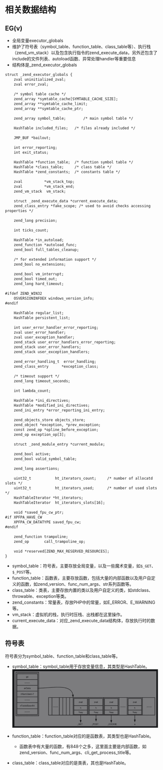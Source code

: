 # 相关数据结构

## EG(v)
- 全局变量executor_globals
- 维护了符号表（symbol_table、function_table、class_table等）、执行栈（zend_vm_stack）以及包含执行指令的zend_execute_data，另外还包含了include的文件列表、autoload函数、异常处理handler等重要信息
- 结构体是_zend_executor_globals

```
struct _zend_executor_globals {
	zval uninitialized_zval;
	zval error_zval;

	/* symbol table cache */
	zend_array *symtable_cache[SYMTABLE_CACHE_SIZE];
	zend_array **symtable_cache_limit;
	zend_array **symtable_cache_ptr;

	zend_array symbol_table;		/* main symbol table */

	HashTable included_files;	/* files already included */

	JMP_BUF *bailout;

	int error_reporting;
	int exit_status;

	HashTable *function_table;	/* function symbol table */
	HashTable *class_table;		/* class table */
	HashTable *zend_constants;	/* constants table */

	zval          *vm_stack_top;
	zval          *vm_stack_end;
	zend_vm_stack  vm_stack;

	struct _zend_execute_data *current_execute_data;
	zend_class_entry *fake_scope; /* used to avoid checks accessing properties */

	zend_long precision;

	int ticks_count;

	HashTable *in_autoload;
	zend_function *autoload_func;
	zend_bool full_tables_cleanup;

	/* for extended information support */
	zend_bool no_extensions;

	zend_bool vm_interrupt;
	zend_bool timed_out;
	zend_long hard_timeout;

#ifdef ZEND_WIN32
	OSVERSIONINFOEX windows_version_info;
#endif

	HashTable regular_list;
	HashTable persistent_list;

	int user_error_handler_error_reporting;
	zval user_error_handler;
	zval user_exception_handler;
	zend_stack user_error_handlers_error_reporting;
	zend_stack user_error_handlers;
	zend_stack user_exception_handlers;

	zend_error_handling_t  error_handling;
	zend_class_entry      *exception_class;

	/* timeout support */
	zend_long timeout_seconds;

	int lambda_count;

	HashTable *ini_directives;
	HashTable *modified_ini_directives;
	zend_ini_entry *error_reporting_ini_entry;

	zend_objects_store objects_store;
	zend_object *exception, *prev_exception;
	const zend_op *opline_before_exception;
	zend_op exception_op[3];

	struct _zend_module_entry *current_module;

	zend_bool active;
	zend_bool valid_symbol_table;

	zend_long assertions;

	uint32_t           ht_iterators_count;     /* number of allocatd slots */
	uint32_t           ht_iterators_used;      /* number of used slots */
	HashTableIterator *ht_iterators;
	HashTableIterator  ht_iterators_slots[16];

	void *saved_fpu_cw_ptr;
#if XPFPA_HAVE_CW
	XPFPA_CW_DATATYPE saved_fpu_cw;
#endif

	zend_function trampoline;
	zend_op       call_trampoline_op;

	void *reserved[ZEND_MAX_RESERVED_RESOURCES];
}
```

- symbol_table：符号表，主要存放全局变量，以及一些魔术变量，如`$_GET`、`$_POST`等。
- function_table：函数表，主要存放函数，包括大量的内部函数以及用户自定义的函数，如zend_version、func_num_args、str系列函数等。
- class_table：类表，主要存放内置的类以及用户自定义的类，如stdclass、throwable、exception等类。
- zend_constants：常量表，存放PHP中的常量，如E_ERROR、E_WARNING等。
- vm_stack：虚拟机的栈，执行时压栈、出栈都在这里操作。
- current_execute_data：对应_zend_execute_data结构体，存放执行时的数据。

## 符号表
符号表分为symbol_table、function_table和class_table等。

- symbol_table：symbol_table用于存放变量信息，其类型是HashTable。
![](media/15989818486382/15888503899988.jpg)
- function_table：function_table对应的是函数表，其类型也是HashTable。
    - 函数表中有大量的函数，有848个之多，这里面主要是内部函数，如zend_version、func_num_args、cli_get_process_title等。

- class_table：class_table对应的是类表，其也是HashTable。



